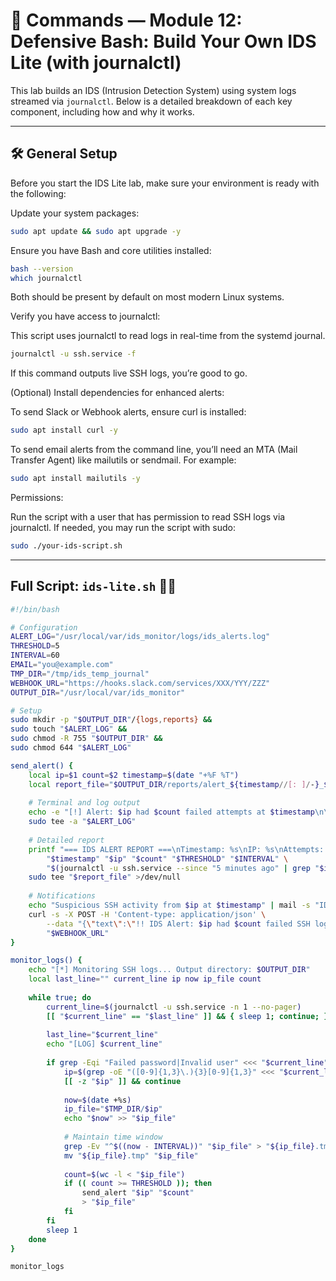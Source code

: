 # 📖 Commands — Module 12: Defensive Bash: Build Your Own IDS Lite (with journalctl)

This lab builds an IDS (Intrusion Detection System) using system logs streamed via `journalctl`. Below is a detailed breakdown of each key component, including how and why it works.

---

## 🛠️ General Setup

Before you start the IDS Lite lab, make sure your environment is ready with the following:

Update your system packages:

```bash
sudo apt update && sudo apt upgrade -y
```
Ensure you have Bash and core utilities installed:

```bash
bash --version
which journalctl
```
Both should be present by default on most modern Linux systems.

Verify you have access to journalctl:

This script uses journalctl to read logs in real-time from the systemd journal.

```bash
journalctl -u ssh.service -f
```
If this command outputs live SSH logs, you’re good to go.

(Optional) Install dependencies for enhanced alerts:

To send Slack or Webhook alerts, ensure curl is installed:

```bash
sudo apt install curl -y
```
To send email alerts from the command line, you’ll need an MTA (Mail Transfer Agent) like mailutils or sendmail. For example:

```bash
sudo apt install mailutils -y
```
Permissions:

Run the script with a user that has permission to read SSH logs via journalctl. If needed, you may run the script with sudo:

```bash
sudo ./your-ids-script.sh
```

---

## Full Script: `ids-lite.sh` 📸📣

```bash
#!/bin/bash

# Configuration
ALERT_LOG="/usr/local/var/ids_monitor/logs/ids_alerts.log"
THRESHOLD=5
INTERVAL=60
EMAIL="you@example.com"
TMP_DIR="/tmp/ids_temp_journal"
WEBHOOK_URL="https://hooks.slack.com/services/XXX/YYY/ZZZ"
OUTPUT_DIR="/usr/local/var/ids_monitor"

# Setup
sudo mkdir -p "$OUTPUT_DIR"/{logs,reports} && 
sudo touch "$ALERT_LOG" && 
sudo chmod -R 755 "$OUTPUT_DIR" && 
sudo chmod 644 "$ALERT_LOG"

send_alert() {
    local ip=$1 count=$2 timestamp=$(date "+%F %T") 
    local report_file="$OUTPUT_DIR/reports/alert_${timestamp//[: ]/-}_$ip.txt"
    
    # Terminal and log output
    echo -e "[!] Alert: $ip had $count failed attempts at $timestamp\n\033[1;31m[ALERT] $ip triggered $count failed SSH logins\033[0m" | 
    sudo tee -a "$ALERT_LOG"
    
    # Detailed report
    printf "=== IDS ALERT REPORT ===\nTimestamp: %s\nIP: %s\nAttempts: %d\nThreshold: %d\nInterval: %d\n\nRecent activity:\n%s\n" \
        "$timestamp" "$ip" "$count" "$THRESHOLD" "$INTERVAL" \
        "$(journalctl -u ssh.service --since "5 minutes ago" | grep "$ip")" |
    sudo tee "$report_file" >/dev/null
    
    # Notifications
    echo "Suspicious SSH activity from $ip at $timestamp" | mail -s "IDS Alert: $ip" "$EMAIL"
    curl -s -X POST -H 'Content-type: application/json' \
        --data "{\"text\":\"!! IDS Alert: $ip had $count failed SSH logins at $timestamp.\"}" \
        "$WEBHOOK_URL"
}

monitor_logs() {
    echo "[*] Monitoring SSH logs... Output directory: $OUTPUT_DIR"
    local last_line="" current_line ip now ip_file count
    
    while true; do
        current_line=$(journalctl -u ssh.service -n 1 --no-pager)
        [[ "$current_line" == "$last_line" ]] && { sleep 1; continue; }
        
        last_line="$current_line"
        echo "[LOG] $current_line"
        
        if grep -Eqi "Failed password|Invalid user" <<< "$current_line"; then
            ip=$(grep -oE "([0-9]{1,3}\.){3}[0-9]{1,3}" <<< "$current_line")
            [[ -z "$ip" ]] && continue
            
            now=$(date +%s)
            ip_file="$TMP_DIR/$ip"
            echo "$now" >> "$ip_file"
            
            # Maintain time window
            grep -Ev "^$((now - INTERVAL))" "$ip_file" > "${ip_file}.tmp" 2>/dev/null
            mv "${ip_file}.tmp" "$ip_file"
            
            count=$(wc -l < "$ip_file")
            if (( count >= THRESHOLD )); then
                send_alert "$ip" "$count"
                > "$ip_file"
            fi
        fi
        sleep 1
    done
}

monitor_logs
```

